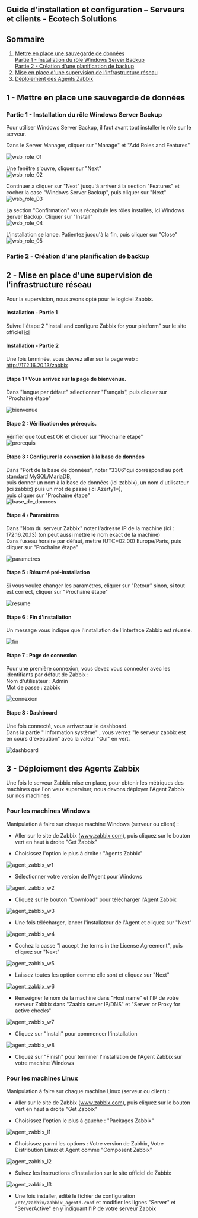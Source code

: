 ## Guide d’installation et configuration – Serveurs et clients - Ecotech Solutions

## Sommaire

1. [Mettre en place une sauvegarde de données](#sauvegarde-de-donnees)  
     [Partie 1 - Installation du rôle Windows Server Backup](#wsb)  
     [Partie 2 - Création d'une planification de backup](#backup)  
2. [Mise en place d'une supervision de l'infrastructure réseau](#supervision-zabbix)  
3. [Déploiement des Agents Zabbix](#agent-zabbix)  
    
    
## 1 - Mettre en place une sauvegarde de données  
<span id="sauvegarde-de-donnes"></span>  
  
### Partie 1 - Installation du rôle Windows Server Backup  
<span id="wbs"></span>  
  
Pour utiliser Windows Server Backup, il faut avant tout installer le rôle sur le serveur.  

Dans le Server Manager, cliquer sur "Manage" et "Add Roles and Features"  

![wsb_role_01](https://github.com/user-attachments/assets/188df6fe-c670-46a9-b9e2-4698384721a6)  

Une fenêtre s'ouvre, cliquer sur "Next"  
![wsb_role_02](https://github.com/user-attachments/assets/71f87a03-53d6-4184-8858-06d72ca8907a)  
  
Continuer a cliquer sur "Next" jusqu'à arriver à la section "Features" et cocher la case "Windows Server Backup", puis cliquer sur "Next"   
![wsb_role_03](https://github.com/user-attachments/assets/d117560b-a9fc-4fe7-9eff-980d8358b13d)  

La section "Confirmation" vous récapitule les rôles installés, ici Windows Server Backup. Cliquer sur "Install"  
![wsb_role_04](https://github.com/user-attachments/assets/11e341e6-e06c-41a3-81c3-20f24029a0c5)  
  
L'installation se lance. Patientez jusqu'à la fin, puis cliquer sur "Close"  
![wsb_role_05](https://github.com/user-attachments/assets/51766d4b-b96d-4e28-bbb4-0da0f7334b7f)  
  
  
### Partie 2 - Création d'une planification de backup   
<span id="backup"></span> 






## 2 - Mise en place d'une supervision de l'infrastructure réseau   
<span id="supervision-zabbix"></span>  
  
Pour la supervision, nous avons opté pour le logiciel Zabbix.  

#### Installation - Partie 1  

Suivre l'étape 2 "Install and configure Zabbix for your platform" sur le site officiel [ici](https://www.zabbix.com/fr/download?zabbix=7.0&os_distribution=debian&os_version=12&components=server_frontend_agent&db=mysql&ws=apache)  
  
  
#### Installation - Partie 2  

Une fois terminée, vous devrez aller sur la page web : http://172.16.20.13/zabbix  
  
#### Etape 1 : Vous arrivez sur la page de bienvenue.  
Dans "langue par défaut" sélectionner "Français", puis cliquer sur "Prochaine étape"  

![bienvenue](https://github.com/user-attachments/assets/a4865e53-c06f-45fb-b9c7-565fd36f9f65)  

#### Etape 2 : Vérification des prérequis.  
Vérifier que tout est OK et cliquer sur "Prochaine étape"  
![prerequis](https://github.com/user-attachments/assets/750efcde-75da-438f-9946-5dafa0e6b943)  
   

#### Etape 3 : Configurer la connexion à la base de données  
Dans "Port de la base de données", noter "3306"qui correspond au port standard MySQL/MariaDB,  
puis donner un nom à la base de données (ici zabbix), un nom d'utilisateur (ici zabbix) puis un mot de passe (ici Azerty1*),  
puis cliquer sur "Prochaine étape"  
![base_de_donnees](https://github.com/user-attachments/assets/6ab82d89-e660-4f51-b375-080e18adb647)  
  

#### Etape 4 : Paramètres    
Dans "Nom du serveur Zabbix" noter l'adresse IP de la machine (ici : 172.16.20.13) (on peut aussi mettre le nom exact de la machine)   
Dans fuseau horaire par défaut, mettre (UTC+02:00) Europe/Paris, puis cliquer sur "Prochaine étape"   
     
![parametres](https://github.com/user-attachments/assets/df69d667-04fb-4767-a7d7-6ffd427077aa)  
   

#### Etape 5 : Résumé pré-installation    
Si vous voulez changer les paramètres, cliquer sur "Retour" sinon, si tout est correct, cliquer sur "Prochaine étape"  

![resume](https://github.com/user-attachments/assets/a01c85f2-c82e-428f-89dd-13fd691143ab)  
 

#### Etape 6 : Fin d'installation  
Un message vous indique que l'installation de l'interface Zabbix est réussie.  

![fin](https://github.com/user-attachments/assets/b615ffa6-39d0-4b14-8989-660a7f74e870)  
 

#### Etape 7 : Page de connexion  
Pour une première connexion, vous devez vous connecter avec les identifiants par défaut de Zabbix :  
Nom d'utilisateur : Admin  
Mot de passe : zabbix  
  
![connexion](https://github.com/user-attachments/assets/bc63bff3-8a36-453e-96a2-33c93dd6bdd2)  
   

#### Etape 8 : Dashboard  
Une fois connecté, vous arrivez sur le dashboard.  
Dans la partie " Information système" , vous verrez "le serveur zabbix est en cours d'exécution" avec la valeur "Oui" en vert.  
  
![dashboard](https://github.com/user-attachments/assets/f8b9587b-04f9-4f67-8829-45d6d10ffcae)  
 

## 3 - Déploiement des Agents Zabbix
<span id="agent-zabbix"></span>  

Une fois le serveur Zabbix mise en place, pour obtenir les métriques des machines que l'on veux superviser, nous devons déployer l'Agent Zabbix sur nos machines.

### Pour les machines Windows

Manipulation à faire sur chaque machine Windows (serveur ou client) :

- Aller sur le site de Zabbix (www.zabbix.com), puis cliquez sur le bouton vert en haut à droite "Get Zabbix"

- Choisissez l'option le plus à droite : "Agents Zabbix"

![agent_zabbix_w1](/S05/Ressources/Zabbix/agent_zabbix_w1.png)

- Sélectionner votre version de l'Agent pour Windows

![agent_zabbix_w2](/S05/Ressources/Zabbix/agent_zabbix_w2.png)

- Cliquez sur le bouton "Download" pour télécharger l'Agent Zabbix

![agent_zabbix_w3](/S05/Ressources/Zabbix/agent_zabbix_w3.png)

- Une fois télécharger, lancer l'installateur de l'Agent et cliquez sur "Next"

![agent_zabbix_w4](/S05/Ressources/Zabbix/agent_zabbix_w4.png)

- Cochez la casse "I accept the terms in the License Agreement", puis cliquez sur "Next"

![agent_zabbix_w5](/S05/Ressources/Zabbix/agent_zabbix_w5.png)

- Laissez toutes les option comme elle sont et cliquez sur "Next"

![agent_zabbix_w6](/S05/Ressources/Zabbix/agent_zabbix_w6.png)

- Renseigner le nom de la machine dans "Host name" et l'IP de votre serveur Zabbix dans "Zaabix server IP/DNS" et "Server or Proxy for active checks"

![agent_zabbix_w7](/S05/Ressources/Zabbix/agent_zabbix_w7.png)

- Cliquez sur "Install" pour commencer l'installation

![agent_zabbix_w8](/S05/Ressources/Zabbix/agent_zabbix_w8.png)

- Cliquez sur "Finish" pour terminer l'installation de l'Agent Zabbix sur votre machine Windows

### Pour les machines Linux

Manipulation à faire sur chaque machine Linux (serveur ou client) :

- Aller sur le site de Zabbix (www.zabbix.com), puis cliquez sur le bouton vert en haut à droite "Get Zabbix"

- Choisissez l'option le plus à gauche : "Packages Zabbix"

![agent_zabbix_l1](/S05/Ressources/Zabbix/agent_zabbix_l1.png)

- Choisissez parmi les options : Votre version de Zabbix, Votre Distribution Linux et Agent comme "Composent Zabbix"

![agent_zabbix_l2](/S05/Ressources/Zabbix/agent_zabbix_l2.png)

- Suivez les instructions d'installation sur le site officiel de Zabbix

![agent_zabbix_l3](/S05/Ressources/Zabbix/agent_zabbix_l3.png)

- Une fois installer, édité le fichier de configuration `/etc/zabbix/zabbix_agentd.conf` et modifier les lignes "Server" et "ServerActive" en y indiquant l'IP de votre serveur Zabbix  






